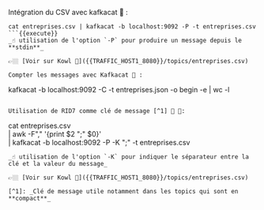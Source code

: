 Intégration du CSV avec kafkacat 🚀 : 
```
cat entreprises.csv | kafkacat -b localhost:9092 -P -t entreprises.csv
```{{execute}}
_☝️ utilisation de l'option `-P` pour produire un message depuis le **stdin**_

👉🏼 [Voir sur Kowl 🤩]({{TRAFFIC_HOST1_8080}}/topics/entreprises.csv)

Compter les messages avec Kafkacat 🧐 :
```
kafkacat -b localhost:9092 -C -t entreprises.json -o begin -e | wc -l
```{{execute}}_

Utilisation de RID7 comme clé de message [^1] 🚀 🚀:
```
cat entreprises.csv \
   | awk -F"," '{print $2 ";" $0}' \
   | kafkacat -b localhost:9092 -P -K ";" -t entreprises.csv
```{{execute}}
_☝️ utilisation de l'option `-K` pour indiquer le séparateur entre la clé et la valeur du message_

👉🏼 [Voir sur Kowl 🤩]({{TRAFFIC_HOST1_8080}}/topics/entreprises.csv)

[^1]: _Clé de message utile notamment dans les topics qui sont en **compact**_